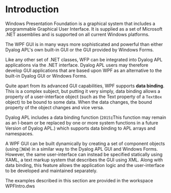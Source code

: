 # Introduction

Windows Presentation Foundation is a graphical system that includes  a programmable Graphical User Interface. It is supplied as a set of Microsoft .NET assemblies and is supported on all current Windows platforms.

The WPF GUI is in many ways more sophisticated and powerful than either Dyalog APL's own built-in GUI or the GUI provided by Windows Forms.

Like any other set of .NET classes, WFP can be integrated into Dyalog APL applications via the .NET interface. Dyalog APL users may therefore develop GUI applications that are based upon WPF as an alternative to the built-in Dyalog GUI or  Windows Forms.

Quite apart from its advanced GUI capabilities, WPF supports **data binding**. This is a complex subject, but putting it very simply, data binding allows  a property of a user-interface object (such as the Text property of a `TextBox` object) to be bound to some data. When the data changes, the bound property of the object changes and vice versa.

Dyalog APL includes a data binding function (`2015⌶`This function may remain as an I-beam or be replaced by one or more system functions in a future Version of Dyalog APL.) which supports data binding to APL arrays and namespaces.

A WPF GUI can be built dynamically by creating a set of component objects (using `⎕NEW`) in a similar way to the Dyalog APL GUI and Windows Forms. However, the same user-interface can instead be specified statically using XAML, a text markup system  that describes the GUI using XML. Along with data binding, this feature allows the application logic and the user-interface to be developed and maintained separately.

The examples described in this section are provided in the workspace WPFIntro.dws
